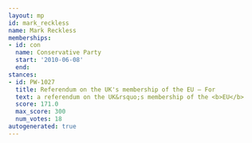 ```yaml
---
layout: mp
id: mark_reckless
name: Mark Reckless
memberships:
- id: con
  name: Conservative Party
  start: '2010-06-08'
  end: 
stances:
- id: PW-1027
  title: Referendum on the UK's membership of the EU — For
  text: a referendum on the UK&rsquo;s membership of the <b>EU</b>
  score: 171.0
  max_score: 300
  num_votes: 18
autogenerated: true
---
```

